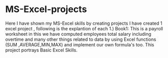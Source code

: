 # MS-Excel-projects
Here I have shown my MS-Excel skills by creating projects
I have created 1 excel project , following is the explantion of each
1.) Book1: This is a payroll worksheet in this we have computed employees total salary including overtime and many other things related to data by using Excel functions
(SUM ,AVERAGE,MIN,MAX) and implement our own formula's too. This project portrays Basic Excel Skills. 

